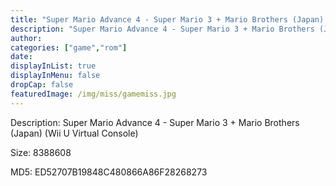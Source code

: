 ```yaml
---
title: "Super Mario Advance 4 - Super Mario 3 + Mario Brothers (Japan) (Wii U Virtual Console)"
description: "Super Mario Advance 4 - Super Mario 3 + Mario Brothers (Japan) (Wii U Virtual Console)"
author: 
categories: ["game","rom"]
date: 
displayInList: true
displayInMenu: false
dropCap: false
featuredImage: /img/miss/gamemiss.jpg
---
```


Description: Super Mario Advance 4 - Super Mario 3 + Mario Brothers (Japan) (Wii U Virtual Console)

Size: 8388608

MD5: ED52707B19848C480866A86F28268273

